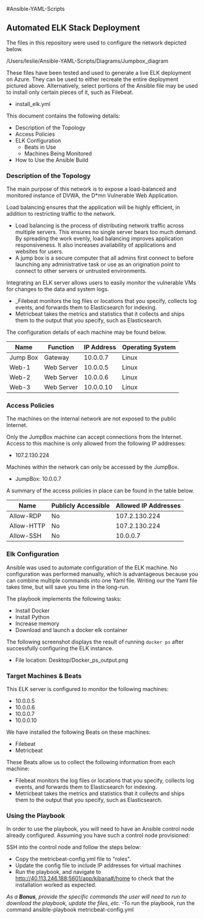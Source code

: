 #Ansible-YAML-Scripts
## Automated ELK Stack Deployment

The files in this repository were used to configure the network depicted below.

/Users/leslie/Ansible-YAML-Scripts/Diagrams/Jumpbox_diagram

These files have been tested and used to generate a live ELK deployment on Azure. They can be used to either recreate the entire deployment pictured above. Alternatively, select portions of the Ansible file may be used to install only certain pieces of it, such as Filebeat.

  - install_elk.yml

This document contains the following details:
- Description of the Topology
- Access Policies
- ELK Configuration
  - Beats in Use
  - Machines Being Monitored
- How to Use the Ansible Build


### Description of the Topology

The main purpose of this network is to expose a load-balanced and monitored instance of DVWA, the D*mn Vulnerable Web Application.

Load balancing ensures that the application will be highly efficient, in addition to restricting traffic to the network.
- Load balancing is the process of distributing network traffic across multiple servers. This ensures no single server bears too much demand. By spreading the work evenly, load balancing improves application responsiveness. It also increases availability of applications and websites for users. 
- A jump box is a secure computer that all admins first connect to before launching any administrative task or use as an origination point to connect to other servers or untrusted environments.

Integrating an ELK server allows users to easily monitor the vulnerable VMs for changes to the data and system logs.
- _Filebeat monitors the log files or locations that you specify, collects log events, and forwards them to Elasticsearch for indexing. 
- Metricbeat takes the metrics and statistics that it collects and ships them to the output that you specify, such as Elasticsearch.

The configuration details of each machine may be found below.


| Name     | Function | IP Address | Operating System |
|----------|----------|------------|------------------|
| Jump Box | Gateway  | 10.0.0.7   | Linux            |
| Web-1    |Web Server| 10.0.0.5   | Linux            |
| Web-2    |Web Server| 10.0.0.6   | Linux            |
| Web-3    |Web Server| 10.0.0.10  | Linux            |

### Access Policies

The machines on the internal network are not exposed to the public Internet. 

Only the JumpBox machine can accept connections from the Internet. Access to this machine is only allowed from the following IP addresses:
- 107.2.130.224

Machines within the network can only be accessed by the JumpBox.
- JumpBox: 10.0.0.7

A summary of the access policies in place can be found in the table below.

| Name     | Publicly Accessible | Allowed IP Addresses |
|----------|---------------------|----------------------|
|Allow-RDP |  No                 | 107.2.130.224        |
|Allow-HTTP|  No                 | 107.2.130.224        |
|Allow-SSH |  No                 | 10.0.0.7             |

### Elk Configuration

Ansible was used to automate configuration of the ELK machine. No configuration was performed manually, which is advantageous because you can combine multiple commands into one Yaml file. Writing our the Yaml file takes time, but will save you time in the long-run. 

The playbook implements the following tasks:
- Install Docker
- Install Python
- Increase memory
- Download and launch a docker elk container

The following screenshot displays the result of running `docker ps` after successfully configuring the ELK instance.
- File location: Desktop/Docker_ps_output.png

### Target Machines & Beats
This ELK server is configured to monitor the following machines:
- 10.0.0.5
- 10.0.0.6
- 10.0.0.7
- 10.0.0.10

We have installed the following Beats on these machines:
- Filebeat
- Metricbeat

These Beats allow us to collect the following information from each machine:
- Filebeat monitors the log files or locations that you specify, collects log events, and forwards them to Elasticsearch for indexing. 
- Metricbeat takes the metrics and statistics that it collects and ships them to the output that you specify, such as Elasticsearch.

### Using the Playbook
In order to use the playbook, you will need to have an Ansible control node already configured. Assuming you have such a control node provisioned: 

SSH into the control node and follow the steps below:
- Copy the metricbeat-config.yml file to "roles".
- Update the config file to include IP addresses for virtual machines
- Run the playbook, and navigate to http://40.113.246.188:5601/app/kibana#/home to check that the installation worked as expected.

_As a **Bonus**, provide the specific commands the user will need to run to download the playbook, update the files, etc._
-To run the playbook, run the command ansible-playbook metricbeat-config.yml
